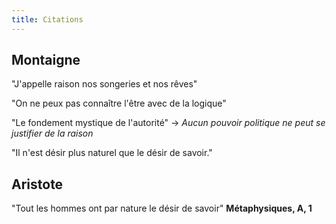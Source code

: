 ```yaml
---
title: Citations
---
```


## Montaigne
"J'appelle raison nos songeries et nos rêves"

"On ne peux pas connaître l'être avec de la logique"

"Le fondement mystique de l'autorité" -> *Aucun pouvoir politique ne peut se justifier de la raison*

"Il n'est désir plus naturel que le désir de savoir."

## Aristote
"Tout les hommes ont par nature le désir de savoir" **Métaphysiques, A, 1**
